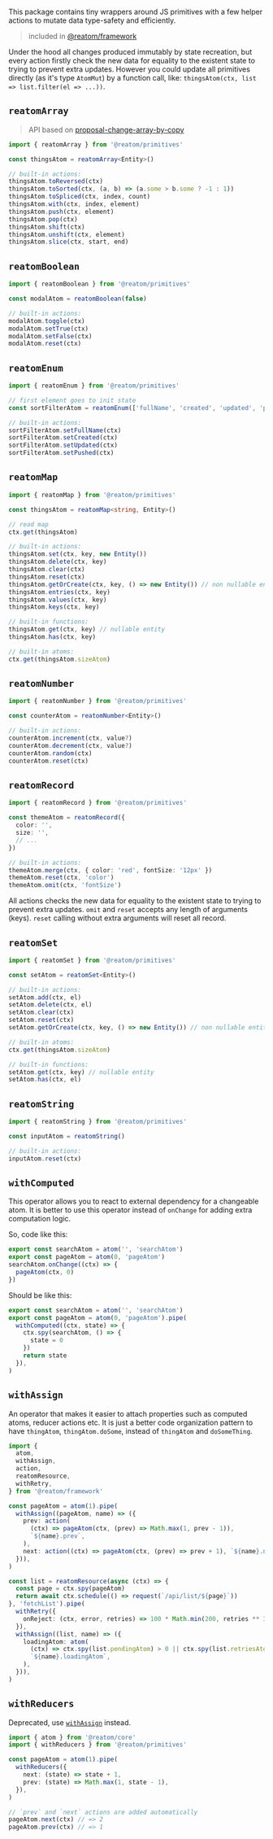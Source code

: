 This package contains tiny wrappers around JS primitives with a few helper actions to mutate data type-safety and efficiently.

> included in [@reatom/framework](https://www.reatom.dev/package/framework)

Under the hood all changes produced immutably by state recreation, but every action firstly check the new data for equality to the existent state to trying to prevent extra updates. However you could update all primitives directly (as it's type `AtomMut`) by a function call, like: `thingsAtom(ctx, list => list.filter(el => ...))`.

## `reatomArray`

> API based on [proposal-change-array-by-copy](https://github.com/tc39/proposal-change-array-by-copy)

```ts
import { reatomArray } from '@reatom/primitives'

const thingsAtom = reatomArray<Entity>()

// built-in actions:
thingsAtom.toReversed(ctx)
thingsAtom.toSorted(ctx, (a, b) => (a.some > b.some ? -1 : 1))
thingsAtom.toSpliced(ctx, index, count)
thingsAtom.with(ctx, index, element)
thingsAtom.push(ctx, element)
thingsAtom.pop(ctx)
thingsAtom.shift(ctx)
thingsAtom.unshift(ctx, element)
thingsAtom.slice(ctx, start, end)
```

## `reatomBoolean`

```ts
import { reatomBoolean } from '@reatom/primitives'

const modalAtom = reatomBoolean(false)

// built-in actions:
modalAtom.toggle(ctx)
modalAtom.setTrue(ctx)
modalAtom.setFalse(ctx)
modalAtom.reset(ctx)
```

## `reatomEnum`

```ts
import { reatomEnum } from '@reatom/primitives'

// first element goes to init state
const sortFilterAtom = reatomEnum(['fullName', 'created', 'updated', 'pushed'])

// built-in actions:
sortFilterAtom.setFullName(ctx)
sortFilterAtom.setCreated(ctx)
sortFilterAtom.setUpdated(ctx)
sortFilterAtom.setPushed(ctx)
```

## `reatomMap`

```ts
import { reatomMap } from '@reatom/primitives'

const thingsAtom = reatomMap<string, Entity>()

// read map
ctx.get(thingsAtom)

// built-in actions:
thingsAtom.set(ctx, key, new Entity())
thingsAtom.delete(ctx, key)
thingsAtom.clear(ctx)
thingsAtom.reset(ctx)
thingsAtom.getOrCreate(ctx, key, () => new Entity()) // non nullable entity
thingsAtom.entries(ctx, key)
thingsAtom.values(ctx, key)
thingsAtom.keys(ctx, key)

// built-in functions:
thingsAtom.get(ctx, key) // nullable entity
thingsAtom.has(ctx, key)

// built-in atoms:
ctx.get(thingsAtom.sizeAtom)
```

## `reatomNumber`

```ts
import { reatomNumber } from '@reatom/primitives'

const counterAtom = reatomNumber<Entity>()

// built-in actions:
counterAtom.increment(ctx, value?)
counterAtom.decrement(ctx, value?)
counterAtom.random(ctx)
counterAtom.reset(ctx)
```

## `reatomRecord`

```ts
import { reatomRecord } from '@reatom/primitives'

const themeAtom = reatomRecord({
  color: '',
  size: '',
  // ...
})

// built-in actions:
themeAtom.merge(ctx, { color: 'red', fontSize: '12px' })
themeAtom.reset(ctx, 'color')
themeAtom.omit(ctx, 'fontSize')
```

All actions checks the new data for equality to the existent state to trying to prevent extra updates. `omit` and `reset` accepts any length of arguments (keys). `reset` calling without extra arguments will reset all record.

## `reatomSet`

```ts
import { reatomSet } from '@reatom/primitives'

const setAtom = reatomSet<Entity>()

// built-in actions:
setAtom.add(ctx, el)
setAtom.delete(ctx, el)
setAtom.clear(ctx)
setAtom.reset(ctx)
setAtom.getOrCreate(ctx, key, () => new Entity()) // non nullable entity

// built-in atoms:
ctx.get(thingsAtom.sizeAtom)

// built-in functions:
setAtom.get(ctx, key) // nullable entity
setAtom.has(ctx, el)
```

## `reatomString`

```ts
import { reatomString } from '@reatom/primitives'

const inputAtom = reatomString()

// built-in actions:
inputAtom.reset(ctx)
```

## `withComputed`

This operator allows you to react to external dependency for a changeable atom. It is better to use this operator instead of `onChange` for adding extra computation logic.

So, code like this:

```ts
export const searchAtom = atom('', 'searchAtom')
export const pageAtom = atom(0, 'pageAtom')
searchAtom.onChange((ctx) => {
  pageAtom(ctx, 0)
})
```

Should be like this:

```ts
export const searchAtom = atom('', 'searchAtom')
export const pageAtom = atom(0, 'pageAtom').pipe(
  withComputed((ctx, state) => {
    ctx.spy(searchAtom, () => {
      state = 0
    })
    return state
  }),
)
```

## `withAssign`

An operator that makes it easier to attach properties such as computed atoms, reducer actions etc. It is just a better code organization pattern to have `thingAtom`, `thingAtom.doSome`, instead of `thingAtom` and `doSomeThing`.

```ts
import {
  atom,
  withAssign,
  action,
  reatomResource,
  withRetry,
} from '@reatom/framework'

const pageAtom = atom(1).pipe(
  withAssign((pageAtom, name) => ({
    prev: action(
      (ctx) => pageAtom(ctx, (prev) => Math.max(1, prev - 1)),
      `${name}.prev`,
    ),
    next: action((ctx) => pageAtom(ctx, (prev) => prev + 1), `${name}.next`),
  })),
)

const list = reatomResource(async (ctx) => {
  const page = ctx.spy(pageAtom)
  return await ctx.schedule(() => request(`/api/list/${page}`))
}, 'fetchList').pipe(
  withRetry({
    onReject: (ctx, error, retries) => 100 * Math.min(200, retries ** 3),
  }),
  withAssign((list, name) => ({
    loadingAtom: atom(
      (ctx) => ctx.spy(list.pendingAtom) > 0 || ctx.spy(list.retriesAtom) > 0,
      `${name}.loadingAtom`,
    ),
  })),
)
```

## `withReducers`

Deprecated, use [`withAssign`](#withassign) instead.

```ts
import { atom } from '@reatom/core'
import { withReducers } from '@reatom/primitives'

const pageAtom = atom(1).pipe(
  withReducers({
    next: (state) => state + 1,
    prev: (state) => Math.max(1, state - 1),
  }),
)

// `prev` and `next` actions are added automatically
pageAtom.next(ctx) // => 2
pageAtom.prev(ctx) // => 1
```
